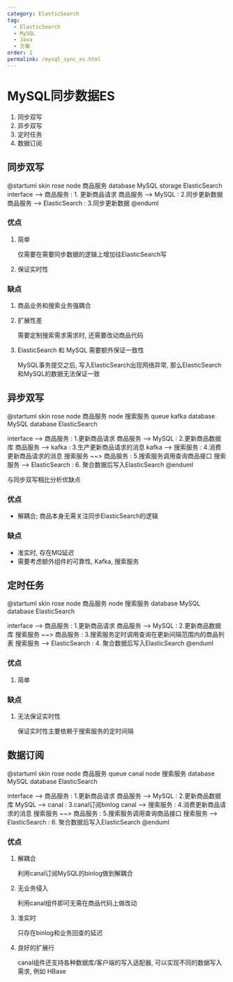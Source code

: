 ```yaml
---
category: ElasticSearch
tag:
  - ElasticSearch
  - MySQL
  - Java
  - 方案
order: 1
permalink: /mysql_sync_es.html
---
```


# MySQL同步数据ES

1. 同步双写
2. 异步双写
3. 定时任务
4. 数据订阅

## 同步双写

@startuml
skin rose
node 商品服务
database MySQL
storage ElasticSearch
interface --> 商品服务 : 1. 更新商品请求
商品服务 --> MySQL : 2.同步更新数据
商品服务 --> ElasticSearch : 3.同步更新数据
@enduml

### 优点

1. 简单 
    
    仅需要在需要同步数据的逻辑上增加往ElasticSearch写

2. 保证实时性

### 缺点

1. 商品业务和搜索业务强耦合

2. 扩展性差

    需要定制搜索需求需求时, 还需要改动商品代码

3. ElasticSearch 和 MySQL 需要额外保证一致性

    MySQL事务提交之后, 写入ElasticSearch出现网络异常, 那么ElasticSearch和MySQL的数据无法保证一致

## 异步双写

@startuml
skin rose
node 商品服务
node 搜索服务
queue kafka
database MySQL
database ElasticSearch

interface --> 商品服务 : 1.更新商品请求
商品服务 --> MySQL : 2.更新商品数据库
商品服务 --> kafka : 3.生产更新商品请求的消息
kafka --> 搜索服务 : 4.消费更新商品请求的消息
搜索服务 ~~> 商品服务 : 5.搜索服务调用查询商品接口
搜索服务 --> ElasticSearch : 6. 聚合数据后写入ElasticSearch
@enduml

与同步双写相比分析优缺点

### 优点
- 解耦合; 商品本身无需关注同步ElasticSearch的逻辑
### 缺点
- 准实时, 存在MQ延迟
- 需要考虑额外组件的可靠性, Kafka, 搜索服务

## 定时任务

@startuml
skin rose
node 商品服务
node 搜索服务
database MySQL
database ElasticSearch

interface --> 商品服务 : 1.更新商品请求
商品服务 --> MySQL : 2.更新商品数据库
搜索服务 ~~> 商品服务 : 3.搜索服务定时调用查询在更新间隔范围内的商品列表
搜索服务 --> ElasticSearch : 4. 聚合数据后写入ElasticSearch
@enduml

### 优点

1. 简单

### 缺点

1. 无法保证实时性

    保证实时性主要依赖于搜索服务的定时间隔
    

## 数据订阅

@startuml
skin rose
node 商品服务
queue canal
node 搜索服务
database MySQL
database ElasticSearch

interface --> 商品服务 : 1.更新商品请求
商品服务 --> MySQL : 2.更新商品数据库
MySQL --> canal : 3.canal订阅binlog
canal --> 搜索服务 : 4.消费更新商品请求的消息
搜索服务 ~~> 商品服务 : 5.搜索服务调用查询商品接口
搜索服务 --> ElasticSearch : 6. 聚合数据后写入ElasticSearch
@enduml


### 优点

1. 解耦合

   利用canal订阅MySQL的binlog做到解耦合
2. 无业务侵入
   
   利用canal组件即可无需在商品代码上做改动
3. 准实时

   只存在binlog和业务回查的延迟
4. 良好的扩展行

   canal组件还支持各种数据库/客户端的写入适配器, 可以实现不同的数据写入需求, 例如 HBase

